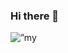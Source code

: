 ### Hi there 👋

<p align=”center”>
<img width=”200" height=”200" src=”https://user-images.githubusercontent.com/70429608/163598035-064282e1-55a9-4e3b-b117-903e1eb6a782.jpeg" alt=”my banner”>
</p>

<!--
**29rj/29rj** is a ✨ _special_ ✨ repository because its `README.md` (this file) appears on your GitHub profile.

Here are some ideas to get you started:

- 🔭 I’m currently working on ...
- 🌱 I’m currently learning ...
- 👯 I’m looking to collaborate on ...
- 🤔 I’m looking for help with ...
- 💬 Ask me about ...
- 📫 How to reach me: ...
- 😄 Pronouns: ...
- ⚡ Fun fact: ...
-->
